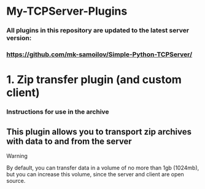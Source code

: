 # My-TCPServer-Plugins
### All plugins in this repository are updated to the latest server version:
### https://github.com/mk-samoilov/Simple-Python-TCPServer/
# 1. Zip transfer plugin (and custom client)
### Instructions for use in the archive
## This plugin allows you to transport zip archives with data to and from the server
> [!WARNING]
> By default, you can transfer data in a volume of no more than 1gb (1024mb), but you can increase this volume, since the server and client are open source.
